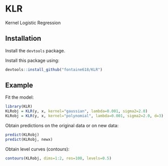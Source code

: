 # KLR

Kernel Logistic Regression

## Installation

Install the `devtools` package.

Install this package using:
```R
devtools::install_github("fontaine618/KLR")
```

## Example

Fit the model:
```R
library(KLR)
KLRobj = KLR(y, x, kernel="gaussian", lambda=0.001, sigma2=2.0)
KLRobj = KLR(y, x, kernel="polynomial", lambda=0.001, sigma2=2.0, d=3)
```
Obtain predictions on the original data or on new data:
```R
predict(KLRobj)
predict(KLRobj, newx)
```
Obtain level curves (contours):
```R
contours(KLRobj, dims=1:2, res=100, levels=0.5)
```